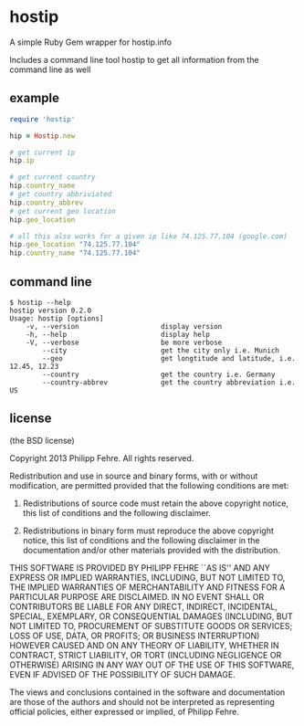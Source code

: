 # hostip

A simple Ruby Gem wrapper for hostip.info

Includes a command line tool hostip to get all information from the command line as well

## example

```ruby
require 'hostip'

hip = Hostip.new

# get current ip
hip.ip

# get current country
hip.country_name
# get country abbriviated
hip.country_abbrev
# get current geo location
hip.geo_location

# all this also works for a given ip like 74.125.77.104 (google.com)
hip.geo_location "74.125.77.104"
hip.country_name "74.125.77.104"
```

## command line
```shell
$ hostip --help
hostip version 0.2.0
Usage: hostip [options]
    -v, --version                    display version
    -h, --help                       display help
    -V, --verbose                    be more verbose
        --city                       get the city only i.e. Munich
        --geo                        get longtitude and latitude, i.e. 12.45, 12.23
        --country                    get the country i.e. Germany
        --country-abbrev             get the country abbreviation i.e. US
```

## license

(the BSD license)

Copyright 2013 Philipp Fehre. All rights reserved.

Redistribution and use in source and binary forms, with or without modification, are
permitted provided that the following conditions are met:

   1. Redistributions of source code must retain the above copyright notice, this list of
      conditions and the following disclaimer.

   2. Redistributions in binary form must reproduce the above copyright notice, this list
      of conditions and the following disclaimer in the documentation and/or other materials
      provided with the distribution.

THIS SOFTWARE IS PROVIDED BY PHILIPP FEHRE ``AS IS'' AND ANY EXPRESS OR IMPLIED
WARRANTIES, INCLUDING, BUT NOT LIMITED TO, THE IMPLIED WARRANTIES OF MERCHANTABILITY AND
FITNESS FOR A PARTICULAR PURPOSE ARE DISCLAIMED. IN NO EVENT SHALL <COPYRIGHT HOLDER> OR
CONTRIBUTORS BE LIABLE FOR ANY DIRECT, INDIRECT, INCIDENTAL, SPECIAL, EXEMPLARY, OR
CONSEQUENTIAL DAMAGES (INCLUDING, BUT NOT LIMITED TO, PROCUREMENT OF SUBSTITUTE GOODS OR
SERVICES; LOSS OF USE, DATA, OR PROFITS; OR BUSINESS INTERRUPTION) HOWEVER CAUSED AND ON
ANY THEORY OF LIABILITY, WHETHER IN CONTRACT, STRICT LIABILITY, OR TORT (INCLUDING
NEGLIGENCE OR OTHERWISE) ARISING IN ANY WAY OUT OF THE USE OF THIS SOFTWARE, EVEN IF
ADVISED OF THE POSSIBILITY OF SUCH DAMAGE.

The views and conclusions contained in the software and documentation are those of the
authors and should not be interpreted as representing official policies, either expressed
or implied, of Philipp Fehre.
